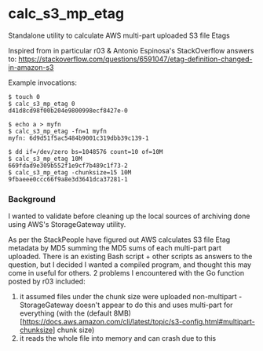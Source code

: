 # calc_s3_mp_etag
Standalone utility to calculate AWS multi-part uploaded S3 file Etags

Inspired from in particular r03 & Antonio Espinosa's StackOverflow answers to:
https://stackoverflow.com/questions/6591047/etag-definition-changed-in-amazon-s3

Example invocations:
```
$ touch 0
$ calc_s3_mp_etag 0
d41d8cd98f00b204e9800998ecf8427e-0

$ echo a > myfn
$ calc_s3_mp_etag -fn=1 myfn
myfn: 6d9d51f5ac5484b9001c319dbb39c139-1

$ dd if=/dev/zero bs=1048576 count=10 of=10M
$ calc_s3_mp_etag 10M
669fdad9e309b552f1e9cf7b489c1f73-2
$ calc_s3_mp_etag -chunksize=15 10M
9fbaeee0ccc66f9a8e3d3641dca37281-1
```

### Background
I wanted to validate before cleaning up the local sources of archiving done using AWS's StorageGateway utility.

As per the StackPeople have figured out AWS calculates S3 file Etag metadata by MD5 summing the MD5 sums of each multi-part part uploaded.  There is an existing Bash script + other scripts as answers to the question, but I decided I wanted a compiled program, and thought this may come in useful for others.  2 problems I encountered with the Go function posted by r03 included:
1. it assumed files under the chunk size were uploaded non-multipart - StorageGateway doesn't appear to do this and uses multi-part for everything (with the (default 8MB)[https://docs.aws.amazon.com/cli/latest/topic/s3-config.html#multipart-chunksize] chunk size)
2. it reads the whole file into memory and can crash due to this
